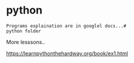 # python
```
Programs explaination are in googlel docs...#
python folder

```

More lesssons..

https://learnpythonthehardway.org/book/ex1.html
